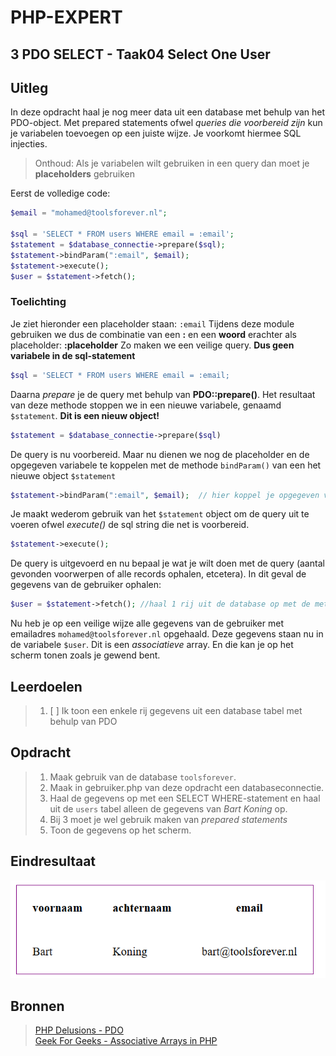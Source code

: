 # PHP-EXPERT

## 3 PDO SELECT - Taak04 Select One User

## Uitleg

In deze opdracht haal je nog meer data uit een database met behulp van het PDO-object. Met prepared statements ofwel _queries die voorbereid zijn_ kun je variabelen toevoegen op een juiste wijze. Je voorkomt hiermee SQL injecties.

> Onthoud: Als je variabelen wilt gebruiken in een query dan moet je **placeholders** gebruiken

Eerst de volledige code:

```php
$email = "mohamed@toolsforever.nl";

$sql = 'SELECT * FROM users WHERE email = :email';
$statement = $database_connectie->prepare($sql);
$statement->bindParam(":email", $email);
$statement->execute();
$user = $statement->fetch();
```

### Toelichting

Je ziet hieronder een placeholder staan: `:email`
Tijdens deze module gebruiken we dus de combinatie van een **:** en een **woord** erachter als placeholder: **:placeholder**
Zo maken we een veilige query. __Dus geen variabele in de sql-statement__

```php
$sql = 'SELECT * FROM users WHERE email = :email;
```

Daarna _prepare_ je de query met behulp van **PDO::prepare()**. Het resultaat van deze methode stoppen we in een nieuwe variabele, genaamd `$statement`. __Dit is een nieuw object!__

```php
$statement = $database_connectie->prepare($sql)
```

De query is nu voorbereid. Maar nu dienen we nog de placeholder en de opgegeven variabele te koppelen met de methode `bindParam()` van een het nieuwe object `$statement`

```php
$statement->bindParam(":email", $email);  // hier koppel je opgegeven variabele ($email) en de placeholder (":email") aan elkaar
```

Je maakt wederom gebruik van het `$statement` object om de query uit te voeren ofwel _execute()_ de sql string die net is voorbereid.

```php
$statement->execute();
```

De query is uitgevoerd en nu bepaal je wat je wilt doen met de query (aantal gevonden voorwerpen of alle records ophalen, etcetera). In dit geval de gegevens van de gebruiker ophalen:

```php
$user = $statement->fetch(); //haal 1 rij uit de database op met de method fetch()
```

Nu heb je op een veilige wijze alle gegevens van de gebruiker met emailadres `mohamed@toolsforever.nl` opgehaald. Deze gegevens staan nu in de variabele `$user`. Dit is een _associatieve_ array. En die kan je op het scherm tonen zoals je gewend bent.

## Leerdoelen

> 1. [ ] Ik toon een enkele rij gegevens uit een database tabel met behulp van PDO

## Opdracht

> 1. Maak gebruik van de database `toolsforever`.
> 2. Maak in gebruiker.php van deze opdracht een databaseconnectie.
> 3. Haal de gegevens op met een SELECT WHERE-statement en haal uit de `users` tabel alleen de gegevens van _Bart Koning_ op.
> 4. Bij 3 moet je wel gebruik maken van _prepared statements_
> 5. Toon de gegevens op het scherm.

## Eindresultaat

![Eindresultaat](images/eindresultaat.png)

## Bronnen

> [PHP Delusions - PDO](https://phpdelusions.net/pdo)  
> [Geek For Geeks - Associative Arrays in PHP](https://www.geeksforgeeks.org/associative-arrays-in-php/)
